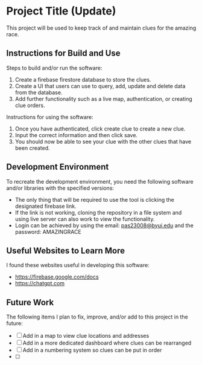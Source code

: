 # Project Title (Update)

This project will be used to keep track of and maintain clues for the amazing race. 


## Instructions for Build and Use

Steps to build and/or run the software:

1. Create a firebase firestore database to store the clues.
2. Create a UI that users can use to query, add, update and delete data from the database.
3. Add further functionality such as a live map, authentication, or creating clue orders. 

Instructions for using the software:

1. Once you have authenticated, click create clue to create a new clue.
2. Input the correct information and then click save.
3. You should now be able to see your clue with the other clues that have been created.

## Development Environment 

To recreate the development environment, you need the following software and/or libraries with the specified versions:

* The only thing that will be required to use the tool is clicking the designated firebase link. 
* If the link is not working, cloning the repository in a file system and using live server can also work to view the functionality. 
* Login can be achieved by using the email: pas23008@byui.edu and the password: AMAZINGRACE

## Useful Websites to Learn More

I found these websites useful in developing this software:

* https://firebase.google.com/docs
* https://chatgpt.com

## Future Work

The following items I plan to fix, improve, and/or add to this project in the future:

* [ ] Add in a map to view clue locations and addresses
* [ ] Add in a more dedicated dashboard where clues can be rearranged
* [ ] Add in a numbering system so clues can be put in order
* [ ]
